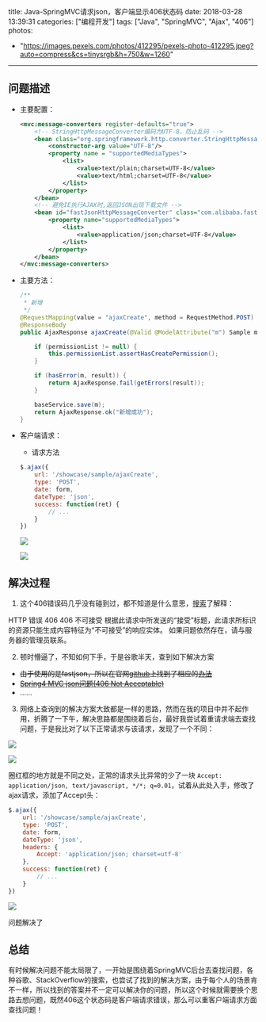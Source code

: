 title: Java-SpringMVC请求json，客户端显示406状态码
date: 2018-03-28 13:39:31
categories: ["编程开发"]
tags: ["Java", "SpringMVC", "Ajax", "406"]
photos:
  - "https://images.pexels.com/photos/412295/pexels-photo-412295.jpeg?auto=compress&cs=tinysrgb&h=750&w=1260"
---

## 问题描述

* 主要配置：

  ```xml
  <mvc:message-converters register-defaults="true">
      <!-- StringHttpMessageConverter编码为UTF-8，防止乱码 -->
      <bean class="org.springframework.http.converter.StringHttpMessageConverter">
          <constructor-arg value="UTF-8"/>
          <property name = "supportedMediaTypes">
              <list>
                  <value>text/plain;charset=UTF-8</value>
                  <value>text/html;charset=UTF-8</value>
              </list>
          </property>
      </bean>
      <!-- 避免IE执行AJAX时,返回JSON出现下载文件 -->
      <bean id="fastJsonHttpMessageConverter" class="com.alibaba.fastjson.support.spring.FastJsonHttpMessageConverter">
          <property name="supportedMediaTypes">
              <list>
                  <value>application/json;charset=UTF-8</value>
              </list>
          </property>
      </bean>
  </mvc:message-converters>
  ```

* 主要方法：

  ```java
  /**
   * 新增
   */
  @RequestMapping(value = "ajaxCreate", method = RequestMethod.POST)
  @ResponseBody
  public AjaxResponse ajaxCreate(@Valid @ModelAttribute("m") Sample m, BindingResult result) throws AjaxException {
  
      if (permissionList != null) {
          this.permissionList.assertHasCreatePermission();
      }
  
      if (hasError(m, result)) {
          return AjaxResponse.fail(getErrors(result));
      }
  
      baseService.save(m);
      return AjaxResponse.ok("新增成功");
  }
  ```

* 客户端请求：

  - 请求方法

  ```javascript
  $.ajax({
      url: '/showcase/sample/ajaxCreate',
      type: 'POST',
      date: form,
      dateType: 'json',
      success: function(ret) {
          // ...
      }
  })
  ```

  ![](http://7xkexv.dl1.z0.glb.clouddn.com/18-3-28/82236650.jpg)

  ![](http://7xkexv.dl1.z0.glb.clouddn.com/18-3-28/34804039.jpg)


## 解决过程

1. 这个406错误码几乎没有碰到过，都不知道是什么意思，[搜索][1]了解释：

  > 
  HTTP 错误 406 
  406 不可接受 
  根据此请求中所发送的“接受”标题，此请求所标识的资源只能生成内容特征为“不可接受”的响应实体。 
  如果问题依然存在，请与服务器的管理员联系。 

2. 顿时懵逼了，不知如何下手，于是谷歌半天，查到如下解决方案

  - ~~由于使用的是fastjson，所以在官网[github][2]上找到了相应的[办法][3]~~
  - ~~[Spring4 MVC json问题(406 Not Acceptable)][4]~~
  - ......

3. 网络上查询到的解决方案大致都是一样的思路，然而在我的项目中并不起作用，折腾了一下午，解决思路都是围绕着后台，最好我尝试着重请求端去查找问题，于是我比对了以下正常请求与该请求，发现了一个不同：

  ![](http://7xkexv.dl1.z0.glb.clouddn.com/18-3-28/81972710.jpg)

  ![](http://7xkexv.dl1.z0.glb.clouddn.com/18-3-28/82236650.jpg)

  圈红框的地方就是不同之处，正常的请求头比异常的少了一块 `Accept: application/json, text/javascript, */*; q=0.01`，试着从此处入手，修改了ajax请求，添加了Accept头：

  ```javascript
  $.ajax({
      url: '/showcase/sample/ajaxCreate',
      type: 'POST',
      date: form,
      dateType: 'json',
      headers: {
          Accept: 'application/json; charset=utf-8'
      },
      success: function(ret) {
          // ...
      }
  })
  ```

  ![](http://7xkexv.dl1.z0.glb.clouddn.com/18-3-28/15231607.jpg)

  问题解决了


## 总结

有时候解决问题不能太局限了，一开始是围绕着SpringMVC后台去查找问题，各种谷歌、StackOverflow的搜索，也尝试了找到的解决方案，由于每个人的场景肯不一样，所以找到的答案并不一定可以解决你的问题，所以这个时候就需要换个思路去想问题，既然406这个状态码是客户端请求错误，那么可以重客户端请求方面查找问题！


[1]: https://www.cnblogs.com/ylei11/p/6375862.html
[2]: https://github.com/alibaba/fastjson/issues/55
[3]: http://yingzhuo.iteye.com/blog/1602545
[4]: https://blog.csdn.net/woshiwanxin102213/article/details/37521303